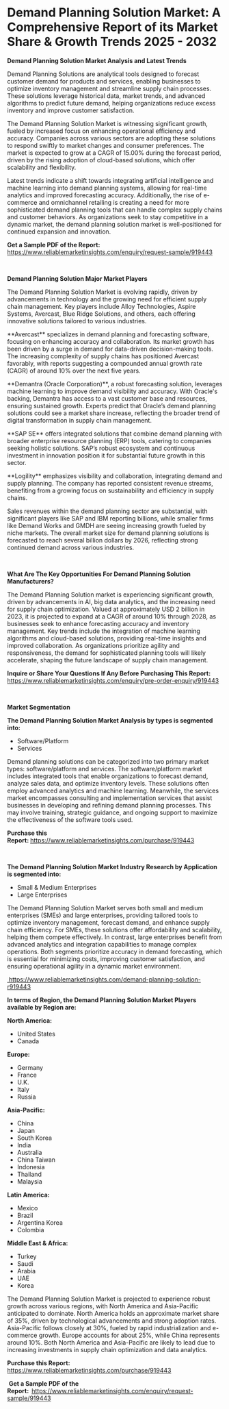 <p><h1>Demand Planning Solution Market: A Comprehensive Report of its Market Share & Growth Trends 2025 - 2032</h1></p><p><strong>Demand Planning Solution Market Analysis and Latest Trends</strong></p>
<p><p>Demand Planning Solutions are analytical tools designed to forecast customer demand for products and services, enabling businesses to optimize inventory management and streamline supply chain processes. These solutions leverage historical data, market trends, and advanced algorithms to predict future demand, helping organizations reduce excess inventory and improve customer satisfaction.</p><p>The Demand Planning Solution Market is witnessing significant growth, fueled by increased focus on enhancing operational efficiency and accuracy. Companies across various sectors are adopting these solutions to respond swiftly to market changes and consumer preferences. The market is expected to grow at a CAGR of 15.00% during the forecast period, driven by the rising adoption of cloud-based solutions, which offer scalability and flexibility.</p><p>Latest trends indicate a shift towards integrating artificial intelligence and machine learning into demand planning systems, allowing for real-time analytics and improved forecasting accuracy. Additionally, the rise of e-commerce and omnichannel retailing is creating a need for more sophisticated demand planning tools that can handle complex supply chains and customer behaviors. As organizations seek to stay competitive in a dynamic market, the demand planning solution market is well-positioned for continued expansion and innovation.</p></p>
<p><strong>Get a Sample PDF of the Report:&nbsp;</strong> <a href="https://www.reliablemarketinsights.com/enquiry/request-sample/919443?utm_campaign=3325&utm_medium=2&utm_source=Github&utm_content=ia&utm_term=16042025&utm_id=demand-planning-solution">https://www.reliablemarketinsights.com/enquiry/request-sample/919443</a></p>
<p>&nbsp;</p>
<p><strong>Demand Planning Solution Major Market Players</strong></p>
<p><p>The Demand Planning Solution Market is evolving rapidly, driven by advancements in technology and the growing need for efficient supply chain management. Key players include Alloy Technologies, Aspire Systems, Avercast, Blue Ridge Solutions, and others, each offering innovative solutions tailored to various industries.</p><p>**Avercast** specializes in demand planning and forecasting software, focusing on enhancing accuracy and collaboration. Its market growth has been driven by a surge in demand for data-driven decision-making tools. The increasing complexity of supply chains has positioned Avercast favorably, with reports suggesting a compounded annual growth rate (CAGR) of around 10% over the next five years.</p><p>**Demantra (Oracle Corporation)**, a robust forecasting solution, leverages machine learning to improve demand visibility and accuracy. With Oracle's backing, Demantra has access to a vast customer base and resources, ensuring sustained growth. Experts predict that Oracle’s demand planning solutions could see a market share increase, reflecting the broader trend of digital transformation in supply chain management.</p><p>**SAP SE** offers integrated solutions that combine demand planning with broader enterprise resource planning (ERP) tools, catering to companies seeking holistic solutions. SAP’s robust ecosystem and continuous investment in innovation position it for substantial future growth in this sector.</p><p>**Logility** emphasizes visibility and collaboration, integrating demand and supply planning. The company has reported consistent revenue streams, benefiting from a growing focus on sustainability and efficiency in supply chains.</p><p>Sales revenues within the demand planning sector are substantial, with significant players like SAP and IBM reporting billions, while smaller firms like Demand Works and GMDH are seeing increasing growth fueled by niche markets. The overall market size for demand planning solutions is forecasted to reach several billion dollars by 2026, reflecting strong continued demand across various industries.</p></p>
<p>&nbsp;</p>
<p><strong>What Are The Key Opportunities For Demand Planning Solution Manufacturers?</strong></p>
<p><p>The Demand Planning Solution market is experiencing significant growth, driven by advancements in AI, big data analytics, and the increasing need for supply chain optimization. Valued at approximately USD 2 billion in 2023, it is projected to expand at a CAGR of around 10% through 2028, as businesses seek to enhance forecasting accuracy and inventory management. Key trends include the integration of machine learning algorithms and cloud-based solutions, providing real-time insights and improved collaboration. As organizations prioritize agility and responsiveness, the demand for sophisticated planning tools will likely accelerate, shaping the future landscape of supply chain management.</p></p>
<p><strong>Inquire or Share Your Questions If Any Before Purchasing This Report:</strong> <a href="https://www.reliablemarketinsights.com/enquiry/pre-order-enquiry/919443?utm_campaign=3325&utm_medium=2&utm_source=Github&utm_content=ia&utm_term=16042025&utm_id=demand-planning-solution">https://www.reliablemarketinsights.com/enquiry/pre-order-enquiry/919443</a></p>
<p>&nbsp;</p>
<p><strong>Market Segmentation</strong></p>
<p><strong>The Demand Planning Solution Market Analysis by types is segmented into:</strong></p>
<p><ul><li>Software/Platform</li><li>Services</li></ul></p>
<p><p>Demand planning solutions can be categorized into two primary market types: software/platform and services. The software/platform market includes integrated tools that enable organizations to forecast demand, analyze sales data, and optimize inventory levels. These solutions often employ advanced analytics and machine learning. Meanwhile, the services market encompasses consulting and implementation services that assist businesses in developing and refining demand planning processes. This may involve training, strategic guidance, and ongoing support to maximize the effectiveness of the software tools used.</p></p>
<p><strong>Purchase this Report:&nbsp;</strong><a href="https://www.reliablemarketinsights.com/purchase/919443?utm_campaign=3325&utm_medium=2&utm_source=Github&utm_content=ia&utm_term=16042025&utm_id=demand-planning-solution">https://www.reliablemarketinsights.com/purchase/919443</a></p>
<p>&nbsp;</p>
<p><strong>The Demand Planning Solution Market Industry Research by Application is segmented into:</strong></p>
<p><ul><li>Small & Medium Enterprises</li><li>Large Enterprises</li></ul></p>
<p><p>The Demand Planning Solution Market serves both small and medium enterprises (SMEs) and large enterprises, providing tailored tools to optimize inventory management, forecast demand, and enhance supply chain efficiency. For SMEs, these solutions offer affordability and scalability, helping them compete effectively. In contrast, large enterprises benefit from advanced analytics and integration capabilities to manage complex operations. Both segments prioritize accuracy in demand forecasting, which is essential for minimizing costs, improving customer satisfaction, and ensuring operational agility in a dynamic market environment.</p></p>
<p><a href="https://www.reliablemarketinsights.com/demand-planning-solution-r919443?utm_campaign=3325&utm_medium=2&utm_source=Github&utm_content=ia&utm_term=16042025&utm_id=demand-planning-solution">&nbsp;https://www.reliablemarketinsights.com/demand-planning-solution-r919443</a></p>
<p><strong>In terms of Region, the Demand Planning Solution Market Players available by Region are:</strong></p>
<p>
    <p> <strong> North America: </strong>
        <ul>
            <li>United States</li>
            <li>Canada</li>
        </ul>
        </p> 
    <p> <strong> Europe: </strong>
        <ul>
            <li>Germany</li>
            <li>France</li>
            <li>U.K.</li>
            <li>Italy</li>
            <li>Russia</li>
        </ul>
        </p> 
    <p> <strong> Asia-Pacific: </strong>
        <ul>
            <li>China</li>
            <li>Japan</li>
            <li>South Korea</li>
            <li>India</li>
            <li>Australia</li>
            <li>China Taiwan</li>
            <li>Indonesia</li>
            <li>Thailand</li>
            <li>Malaysia</li>
        </ul>
        </p> 
    <p> <strong> Latin America: </strong>
        <ul>
            <li>Mexico</li>
            <li>Brazil</li>
            <li>Argentina Korea</li>
            <li>Colombia</li>
        </ul>
        </p> 
    <p> <strong> Middle East & Africa: </strong>
        <ul>
            <li>Turkey</li>
            <li>Saudi</li>
            <li>Arabia</li>
            <li>UAE</li>
            <li>Korea</li>
        </ul>
    </p>
    </p>
<p><p>The Demand Planning Solution Market is projected to experience robust growth across various regions, with North America and Asia-Pacific anticipated to dominate. North America holds an approximate market share of 35%, driven by technological advancements and strong adoption rates. Asia-Pacific follows closely at 30%, fueled by rapid industrialization and e-commerce growth. Europe accounts for about 25%, while China represents around 10%. Both North America and Asia-Pacific are likely to lead due to increasing investments in supply chain optimization and data analytics.</p></p>
<p><strong>Purchase this Report: </strong><a href="https://www.reliablemarketinsights.com/purchase/919443?utm_campaign=3325&utm_medium=2&utm_source=Github&utm_content=ia&utm_term=16042025&utm_id=demand-planning-solution">https://www.reliablemarketinsights.com/purchase/919443</a></p>
<p>&nbsp;<strong>Get a Sample PDF of the Report:&nbsp;&nbsp;</strong><a href="https://www.reliablemarketinsights.com/enquiry/request-sample/919443?utm_campaign=3325&utm_medium=2&utm_source=Github&utm_content=ia&utm_term=16042025&utm_id=demand-planning-solution">https://www.reliablemarketinsights.com/enquiry/request-sample/919443</a></p>
<p><strong></strong></p>
<p><p></p><p></p><p></p></p>